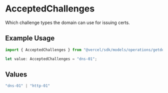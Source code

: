 # AcceptedChallenges

Which challenge types the domain can use for issuing certs.

## Example Usage

```typescript
import { AcceptedChallenges } from "@vercel/sdk/models/operations/getdomainconfig.js";

let value: AcceptedChallenges = "dns-01";
```

## Values

```typescript
"dns-01" | "http-01"
```